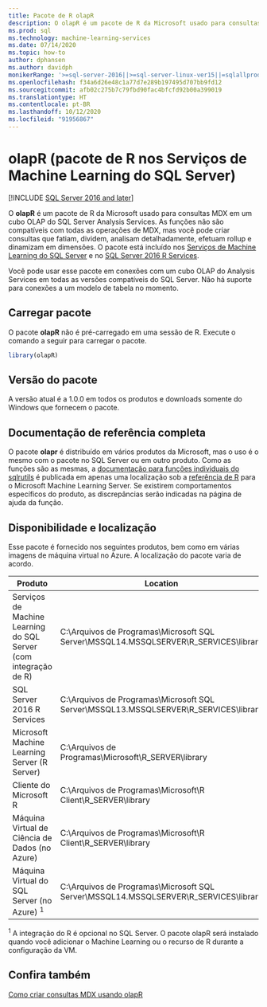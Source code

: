 ```yaml
---
title: Pacote de R olapR
description: O olapR é um pacote de R da Microsoft usado para consultas MDX em um cubo OLAP do SQL Server Analysis Services. As funções não são compatíveis com todas as operações de MDX, mas você pode criar consultas que fatiam, dividem, analisam detalhadamente, efetuam rollup e dinamizam em dimensões. O pacote está incluído nos Serviços de Machine Learning do SQL Server e no SQL Server 2016 R Services.
ms.prod: sql
ms.technology: machine-learning-services
ms.date: 07/14/2020
ms.topic: how-to
author: dphansen
ms.author: davidph
monikerRange: '>=sql-server-2016||>=sql-server-linux-ver15||=sqlallproducts-allversions'
ms.openlocfilehash: f34a6d26e48c1a77d7e289b197495d707bb9fd12
ms.sourcegitcommit: afb02c275b7c79fbd90fac4bfcfd92b00a399019
ms.translationtype: HT
ms.contentlocale: pt-BR
ms.lasthandoff: 10/12/2020
ms.locfileid: "91956867"
---
```

# <a name="olapr-r-package-in-sql-server-machine-learning-services"></a>olapR (pacote de R nos Serviços de Machine Learning do SQL Server)
[!INCLUDE [SQL Server 2016 and later](../../includes/applies-to-version/sqlserver2016.md)]

O **olapR** é um pacote de R da Microsoft usado para consultas MDX em um cubo OLAP do SQL Server Analysis Services. As funções não são compatíveis com todas as operações de MDX, mas você pode criar consultas que fatiam, dividem, analisam detalhadamente, efetuam rollup e dinamizam em dimensões. O pacote está incluído nos [Serviços de Machine Learning do SQL Server](../sql-server-machine-learning-services.md) e no [SQL Server 2016 R Services](sql-server-r-services.md).

Você pode usar esse pacote em conexões com um cubo OLAP do Analysis Services em todas as versões compatíveis do SQL Server. Não há suporte para conexões a um modelo de tabela no momento.

## <a name="load-package"></a>Carregar pacote

O pacote **olapR** não é pré-carregado em uma sessão de R. Execute o comando a seguir para carregar o pacote.

```R
library(olapR)
```

## <a name="package-version"></a>Versão do pacote

A versão atual é a 1.0.0 em todos os produtos e downloads somente do Windows que fornecem o pacote.

## <a name="full-reference-documentation"></a>Documentação de referência completa

O pacote **olapr** é distribuído em vários produtos da Microsoft, mas o uso é o mesmo com o pacote no SQL Server ou em outro produto. Como as funções são as mesmas, a [documentação para funções individuais do sqlrutils](/machine-learning-server/r-reference/olapr/olapr) é publicada em apenas uma localização sob a [referência de R](/machine-learning-server/r-reference/introducing-r-server-r-package-reference) para o Microsoft Machine Learning Server. Se existirem comportamentos específicos do produto, as discrepâncias serão indicadas na página de ajuda da função.

## <a name="availability-and-location"></a>Disponibilidade e localização

Esse pacote é fornecido nos seguintes produtos, bem como em várias imagens de máquina virtual no Azure. A localização do pacote varia de acordo.

Produto | Location |
--------|----------|
Serviços de Machine Learning do SQL Server (com integração de R) | C:\Arquivos de Programas\Microsoft SQL Server\MSSQL14.MSSQLSERVER\R_SERVICES\library | 
SQL Server 2016 R Services | C:\Arquivos de Programas\Microsoft SQL Server\MSSQL13.MSSQLSERVER\R_SERVICES\library
Microsoft Machine Learning Server (R Server) | C:\Arquivos de Programas\Microsoft\R_SERVER\library |
Cliente do Microsoft R | C:\Arquivos de Programas\Microsoft\R Client\R_SERVER\library |
Máquina Virtual de Ciência de Dados (no Azure) | C:\Arquivos de Programas\Microsoft\R Client\R_SERVER\library |
Máquina Virtual do SQL Server (no Azure) <sup>1</sup> | C:\Arquivos de Programas\Microsoft SQL Server\MSSQL14.MSSQLSERVER\R_SERVICES\library |

<sup>1</sup> A integração do R é opcional no SQL Server. O pacote olapR será instalado quando você adicionar o Machine Learning ou o recurso de R durante a configuração da VM.


## <a name="see-also"></a>Confira também

[Como criar consultas MDX usando olapR](how-to-create-mdx-queries-using-olapr.md)